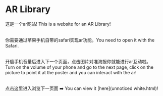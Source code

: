 # AR Library
这是一个ar网站! This is a website for an AR Library! 

<br>你需要通过苹果手机自带的safari实现ar功能。You need to open it with the Safari. 

<br>开启手机音量后进入下一个页面，点击图片对准海报你就能进行ar互动啦。  
Turn on the volume of your phone and go to the next page, click on the picture to point it at the poster and you can interact with the ar!

<br>点击这里进入浏览下一页面 ➡️ You can view it [here](unnoticed white.html)!
